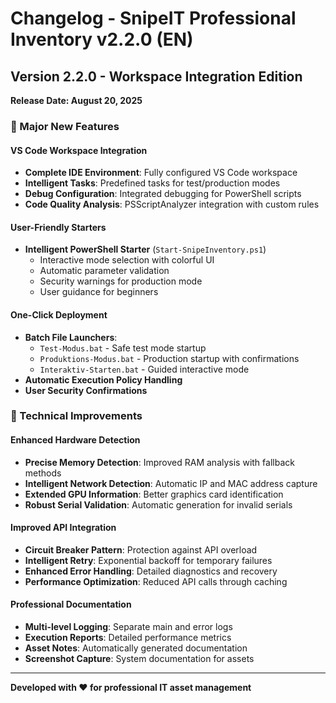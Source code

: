 # Changelog - SnipeIT Professional Inventory v2.2.0 (EN)

## Version 2.2.0 - Workspace Integration Edition
**Release Date: August 20, 2025**

### 🎯 Major New Features

#### VS Code Workspace Integration
- **Complete IDE Environment**: Fully configured VS Code workspace
- **Intelligent Tasks**: Predefined tasks for test/production modes
- **Debug Configuration**: Integrated debugging for PowerShell scripts
- **Code Quality Analysis**: PSScriptAnalyzer integration with custom rules

#### User-Friendly Starters
- **Intelligent PowerShell Starter** (`Start-SnipeInventory.ps1`)
  - Interactive mode selection with colorful UI
  - Automatic parameter validation
  - Security warnings for production mode
  - User guidance for beginners

#### One-Click Deployment
- **Batch File Launchers**: 
  - `Test-Modus.bat` - Safe test mode startup
  - `Produktions-Modus.bat` - Production startup with confirmations
  - `Interaktiv-Starten.bat` - Guided interactive mode
- **Automatic Execution Policy Handling**
- **User Security Confirmations**

### 🔧 Technical Improvements

#### Enhanced Hardware Detection
- **Precise Memory Detection**: Improved RAM analysis with fallback methods
- **Intelligent Network Detection**: Automatic IP and MAC address capture
- **Extended GPU Information**: Better graphics card identification
- **Robust Serial Validation**: Automatic generation for invalid serials

#### Improved API Integration
- **Circuit Breaker Pattern**: Protection against API overload
- **Intelligent Retry**: Exponential backoff for temporary failures
- **Enhanced Error Handling**: Detailed diagnostics and recovery
- **Performance Optimization**: Reduced API calls through caching

#### Professional Documentation
- **Multi-level Logging**: Separate main and error logs
- **Execution Reports**: Detailed performance metrics
- **Asset Notes**: Automatically generated documentation
- **Screenshot Capture**: System documentation for assets

---

**Developed with ❤️ for professional IT asset management**